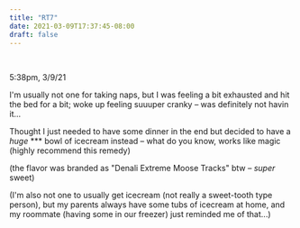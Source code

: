 ```yaml
---
title: "RT7"
date: 2021-03-09T17:37:45-08:00
draft: false
---
```


<br>

5:38pm, 3/9/21

I'm usually not one for taking naps, but I was feeling a bit exhausted and hit the bed for a bit; woke up feeling suuuper cranky – was definitely not havin it...

Thought I just needed to have some dinner in the end but decided to have a *huge* *** bowl of icecream instead – what do you know, works like magic (highly recommend this remedy)

(the flavor was branded as "Denali Extreme Moose Tracks" btw – *super* sweet)

(I'm also not one to usually get icecream (not really a sweet-tooth type person), but my parents always have some tubs of icecream at home, and my roommate (having some in our freezer) just reminded me of that...)